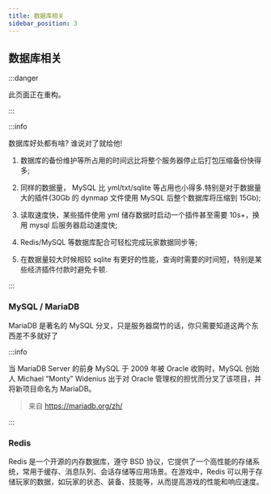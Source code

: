 ```yaml
---
title: 数据库相关
sidebar_position: 3
---
```


## 数据库相关


:::danger

此页面正在重构。

:::

:::info

数据库好处都有啥? 谁说对了就给他!

1. 数据库的备份维护等所占用的时间远比将整个服务器停止后打包压缩备份快得多;

2. 同样的数据量， MySQL 比 yml/txt/sqlite 等占用也小得多.特别是对于数据量大的插件(30Gb 的 dynmap 文件使用 MySQL 后整个数据库将压缩到 15Gb);

3. 读取速度快，某些插件使用 yml 储存数据时启动一个插件甚至需要 10s+，换用 mysql 后服务器启动速度快;

4. Redis/MySQL 等数据库配合可轻松完成玩家数据同步等;

5. 在数据量较大时候相较 sqlite 有更好的性能，查询时需要的时间短，特别是某些经济插件付款时避免卡顿.

:::

### MySQL / MariaDB

MariaDB 是著名的 MySQL 分叉，只是服务器腐竹的话，你只需要知道这两个东西差不多就好了

:::info

当 MariaDB Server 的前身 MySQL 于 2009 年被 Oracle 收购时，MySQL 创始人 Michael “Monty” Widenius 出于对 Oracle 管理权的担忧而分叉了该项目，并将新项目命名为 MariaDB。

> 来自 https://mariadb.org/zh/

:::

### Redis

Redis 是一个开源的内存数据库，遵守 BSD 协议，它提供了一个高性能的存储系统，常用于缓存、消息队列、会话存储等应用场景。在游戏中，Redis 可以用于存储玩家的数据，如玩家的状态、装备、技能等，从而提高游戏的性能和响应速度。

